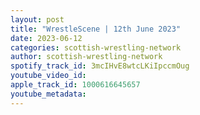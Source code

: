 ```yaml
---
layout: post
title: "WrestleScene | 12th June 2023"
date: 2023-06-12
categories: scottish-wrestling-network
author: scottish-wrestling-network
spotify_track_id: 3mcIHvE8wtcLKiIpccmOug
youtube_video_id: 
apple_track_id: 1000616645657
youtube_metadata: 
---
```


